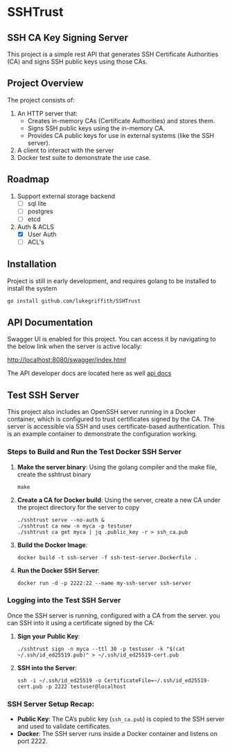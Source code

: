
# SSHTrust

## SSH CA Key Signing Server

This project is a simple rest API that generates SSH Certificate Authorities (CA) and signs SSH public keys using those CAs.


## Project Overview

The project consists of:
1. An HTTP server that:
   - Creates in-memory CAs (Certificate Authorities) and stores them.
   - Signs SSH public keys using the in-memory CA.
   - Provides CA public keys for use in external systems (like the SSH server).
2. A client to interact with the server
3. Docker test suite to demonstrate the use case. 

## Roadmap

1. Support external storage backend
   - [ ] sql lite
   - [ ] postgres
   - [ ] etcd

2. Auth & ACLS
   - [X] User Auth
   - [ ] ACL's

## Installation

Project is still in early development, and requires golang to be installed to install the system

```bash
go install github.com/lukegriffith/SSHTrust
```

## API Documentation
Swagger UI is enabled for this project. You can access it by navigating to the below link when the server is active locally:

[http://localhost:8080/swagger/index.html](http://localhost:8080/swagger/index.html)

The API developer docs are located here as well [api docs](API.md)

## Test SSH Server

This project also includes an OpenSSH server running in a Docker container, which is configured to trust certificates signed by the CA. The server is accessible via SSH and uses certificate-based authentication. This is an example container to demonstrate the configuration working.

### Steps to Build and Run the Test Docker SSH Server

1. **Make the server binary**: Using the golang compiler and the make file, create the sshtrust binary
   ```
   make
   ```

2. **Create a CA for Docker build**: Using the server, create a new CA under the project directory for the server to copy
   ```
   ./sshtrust serve --no-auth &
   ./sshtrust ca new -n myca -p testuser
   ./sshtrust ca get myca | jq .public_key -r > ssh_ca.pub
   ```

3. **Build the Docker Image**:
   ```
   docker build -t ssh-server -f ssh-test-server.Dockerfile .
   ```

4. **Run the Docker SSH Server**:
   ```
   docker run -d -p 2222:22 --name my-ssh-server ssh-server
   ```

### Logging into the Test SSH Server

Once the SSH server is running, configured with a CA from the server. you can SSH into it using a certificate signed by the CA:

1. **Sign your Public Key**: 
   ```
   ./sshtrust sign -n myca --ttl 30 -p testuser -k "$(cat ~/.ssh/id_ed25519.pub)" > ~/.ssh/id_ed25519-cert.pub
   ```

2. **SSH into the Server**:
   ```
   ssh -i ~/.ssh/id_ed25519 -o CertificateFile=~/.ssh/id_ed25519-cert.pub -p 2222 testuser@localhost
   ```

### SSH Server Setup Recap:
- **Public Key**: The CA’s public key (`ssh_ca.pub`) is copied to the SSH server and used to validate certificates.
- **Docker**: The SSH server runs inside a Docker container and listens on port 2222.
